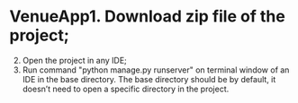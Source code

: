 # VenueApp1.	Download zip file of the project;
2.	Open the project in any IDE;
3.	Run command "python manage.py runserver" on terminal window of an IDE  in the base directory. 
The base directory should be by default, it doesn’t need to open a specific directory in the project.

